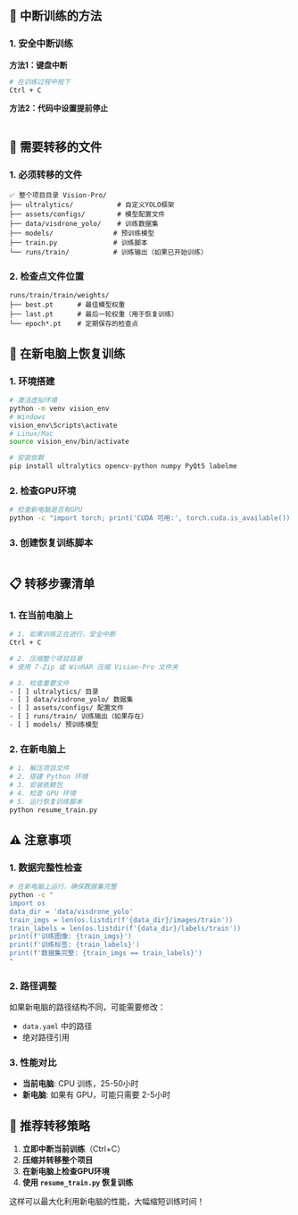 
## 🛑 中断训练的方法

### 1. **安全中断训练**

**方法1：键盘中断**
```bash
# 在训练过程中按下
Ctrl + C
```

**方法2：代码中设置提前停止**

```toolCall::search_replace
```

## 📁 需要转移的文件

### 1. **必须转移的文件**
```
✅ 整个项目目录 Vision-Pro/
├── ultralytics/           # 自定义YOLO框架
├── assets/configs/        # 模型配置文件
├── data/visdrone_yolo/    # 训练数据集
├── models/               # 预训练模型
├── train.py              # 训练脚本
└── runs/train/           # 训练输出（如果已开始训练）
```

### 2. **检查点文件位置**
```
runs/train/train/weights/
├── best.pt      # 最佳模型权重
├── last.pt      # 最后一轮权重（用于恢复训练）
└── epoch*.pt    # 定期保存的检查点
```

## 🔄 在新电脑上恢复训练

### 1. **环境搭建**
```bash
# 激活虚拟环境
python -m venv vision_env
# Windows
vision_env\Scripts\activate
# Linux/Mac
source vision_env/bin/activate

# 安装依赖
pip install ultralytics opencv-python numpy PyQt5 labelme
```

### 2. **检查GPU环境**
```bash
# 检查新电脑是否有GPU
python -c "import torch; print('CUDA 可用:', torch.cuda.is_available()); print('GPU 数量:', torch.cuda.device_count())"
```

### 3. **创建恢复训练脚本**

```toolCall::create_file
```

## 📋 转移步骤清单

### 1. **在当前电脑上**
```bash
# 1. 如果训练正在进行，安全中断
Ctrl + C

# 2. 压缩整个项目目录
# 使用 7-Zip 或 WinRAR 压缩 Vision-Pro 文件夹

# 3. 检查重要文件
- [ ] ultralytics/ 目录
- [ ] data/visdrone_yolo/ 数据集
- [ ] assets/configs/ 配置文件
- [ ] runs/train/ 训练输出（如果存在）
- [ ] models/ 预训练模型
```

### 2. **在新电脑上**
```bash
# 1. 解压项目文件
# 2. 搭建 Python 环境
# 3. 安装依赖包
# 4. 检查 GPU 环境
# 5. 运行恢复训练脚本
python resume_train.py
```

## ⚠️ 注意事项

### 1. **数据完整性检查**
```bash
# 在新电脑上运行，确保数据集完整
python -c "
import os
data_dir = 'data/visdrone_yolo'
train_imgs = len(os.listdir(f'{data_dir}/images/train'))
train_labels = len(os.listdir(f'{data_dir}/labels/train'))
print(f'训练图像: {train_imgs}')
print(f'训练标签: {train_labels}')
print(f'数据集完整: {train_imgs == train_labels}')
"
```

### 2. **路径调整**
如果新电脑的路径结构不同，可能需要修改：
- `data.yaml` 中的路径
- 绝对路径引用

### 3. **性能对比**
- **当前电脑**: CPU 训练，25-50小时
- **新电脑**: 如果有 GPU，可能只需要 2-5小时

## 🚀 推荐转移策略

1. **立即中断当前训练**（Ctrl+C）
2. **压缩并转移整个项目**
3. **在新电脑上检查GPU环境**
4. **使用 `resume_train.py` 恢复训练**

这样可以最大化利用新电脑的性能，大幅缩短训练时间！